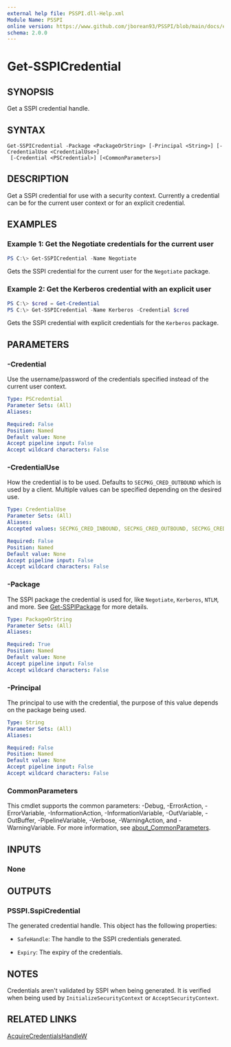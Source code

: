 ```yaml
---
external help file: PSSPI.dll-Help.xml
Module Name: PSSPI
online version: https://www.github.com/jborean93/PSSPI/blob/main/docs/en-US/Get-SSPICredential.md
schema: 2.0.0
---
```


# Get-SSPICredential

## SYNOPSIS
Get a SSPI credential handle.

## SYNTAX

```
Get-SSPICredential -Package <PackageOrString> [-Principal <String>] [-CredentialUse <CredentialUse>]
 [-Credential <PSCredential>] [<CommonParameters>]
```

## DESCRIPTION
Get a SSPI credential for use with a security context.
Currently a credential can be for the current user context or for an explicit credential.

## EXAMPLES

### Example 1: Get the Negotiate credentials for the current user
```powershell
PS C:\> Get-SSPICredential -Name Negotiate
```

Gets the SSPI credential for the current user for the `Negotiate` package.

### Example 2: Get the Kerberos credential with an explicit user
```powershell
PS C:\> $cred = Get-Credential
PS C:\> Get-SSPICredential -Name Kerberos -Credential $cred
```

Gets the SSPI credential with explicit credentials for the `Kerberos` package.

## PARAMETERS

### -Credential
Use the username/password of the credentials specified instead of the current user context.

```yaml
Type: PSCredential
Parameter Sets: (All)
Aliases:

Required: False
Position: Named
Default value: None
Accept pipeline input: False
Accept wildcard characters: False
```

### -CredentialUse
How the credential is to be used.
Defaults to `SECPKG_CRED_OUTBOUND` which is used by a client.
Multiple values can be specified depending on the desired use.

```yaml
Type: CredentialUse
Parameter Sets: (All)
Aliases:
Accepted values: SECPKG_CRED_INBOUND, SECPKG_CRED_OUTBOUND, SECPKG_CRED_BOTH, SECPKG_CRED_DEFAULT, SECPKG_CRED_AUTOLOGON_RESTRICTED, SECPKG_CRED_PROCESS_POLICY_ONLY

Required: False
Position: Named
Default value: None
Accept pipeline input: False
Accept wildcard characters: False
```

### -Package
The SSPI package the credential is used for, like `Negotiate`, `Kerberos`, `NTLM`, and more.
See [Get-SSPIPackage](./Get-SSPIPackage.md) for more details.

```yaml
Type: PackageOrString
Parameter Sets: (All)
Aliases:

Required: True
Position: Named
Default value: None
Accept pipeline input: False
Accept wildcard characters: False
```

### -Principal
The principal to use with the credential, the purpose of this value depends on the package being used.


```yaml
Type: String
Parameter Sets: (All)
Aliases:

Required: False
Position: Named
Default value: None
Accept pipeline input: False
Accept wildcard characters: False
```

### CommonParameters
This cmdlet supports the common parameters: -Debug, -ErrorAction, -ErrorVariable, -InformationAction, -InformationVariable, -OutVariable, -OutBuffer, -PipelineVariable, -Verbose, -WarningAction, and -WarningVariable. For more information, see [about_CommonParameters](http://go.microsoft.com/fwlink/?LinkID=113216).

## INPUTS

### None
## OUTPUTS

### PSSPI.SspiCredential
The generated credential handle. This object has the following properties:

+ `SafeHandle`: The handle to the SSPI credentials generated.

+ `Expiry`: The expiry of the credentials.

## NOTES
Credentials aren't validated by SSPI when being generated.
It is verified when being used by `InitializeSecurityContext` or `AcceptSecurityContext`.

## RELATED LINKS

[AcquireCredentialsHandleW](https://docs.microsoft.com/en-us/windows/win32/secauthn/acquirecredentialshandle--general)
